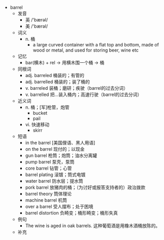 - barrel
  - 发音
    - 英 /'bærəl/
    - 美 /'bærəl/
  - 词义
    - n. 桶
      - a large curved container with a flat top and bottom, made of wood or metal, and used for storing beer, wine etc
  - 记忆
    - bar(横木) + rel → 用横木围一个桶 → 桶
  - 同根词
    - adj. barreled 桶装的；有管的
    - adj. barrelled 桶装的；装了桶的
    - v. barreled 装桶；磨研；疾驶（barrel的过去分词）
    - v. barrelled 把…装入桶内；高速行驶（barrel的过去分词）
  - 近义词
    - n. 桶；[军]枪管，炮管
      - bucket
      - pail
    - vi. 快速移动
      - skirr
  - 短语
    - in the barrel [美国俚语、黑人用语]
    - on the barrel 现付的；以现金
    - gun barrel 枪筒；炮筒；油水分离罐
    - pump barrel 泵壳，泵筒
    - core barrel 钻管；心管
    - barrel plating 滚镀；筒式电镀
    - water barrel 防水层；提水筒
    - pork barrel 放猪肉的桶；（为讨好或报答支持者的）政治拨款
    - barrel theory 筒体理论
    - machine barrel 机筒
    - over a barrel 受人摆布；处于困境
    - barrel distortion 负畸变；桶形畸变；桶形失真
  - 例句
    - The wine is aged in oak barrels. 这种葡萄酒是用橡木酒桶放陈的。
  - 补充